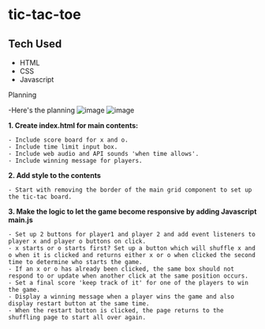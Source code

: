 # tic-tac-toe

## Tech Used

-   HTML
-   CSS
-   Javascript

Planning

-Here's the planning
![image](https://user-images.githubusercontent.com/54475694/142716272-c80d9cc5-2e05-4e22-ad36-e689670b2196.png)
![image](https://user-images.githubusercontent.com/54475694/142716365-375928ba-bbb8-4f5f-ba9d-8ecc8baf4c7e.png)

**1. Create index.html for main contents:**

    - Include score board for x and o.
    - Include time limit input box.
    - Include web audio and API sounds 'when time allows'.
    - Include winning message for players.

**2. Add style to the contents**

    - Start with removing the border of the main grid component to set up the tic-tac board.

**3. Make the logic to let the game become responsive by adding Javascript main.js**

    - Set up 2 buttons for player1 and player 2 and add event listeners to player x and player o buttons on click.
    - x starts or o starts first? Set up a button which will shuffle x and o when it is clicked and returns either x or o when clicked the second time to determine who starts the game.
    - If an x or o has already been clicked, the same box should not respond to or update when another click at the same position occurs.
    - Set a final score 'keep track of it' for one of the players to win the game.
    - Display a winning message when a player wins the game and also display restart button at the same time.
    - When the restart button is clicked, the page returns to the shuffling page to start all over again.
